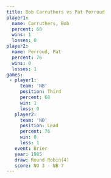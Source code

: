 ```yaml
---
title: Bob Carruthers vs Pat Perroud
player1:               
  name: Carruthers, Bob
  percent: 68          
  wins: 1              
  losses: 0            
player2:               
  name: Perroud, Pat   
  percent: 76          
  wins: 0              
  losses: 1            
games:
 - player1:         
     team: 'NB'     
     position: Third
     percent: 68    
     win: 1         
     loss: 0        
   player2:        
     team: 'NO'    
     position: Lead
     percent: 76   
     win: 0        
     loss: 1       
   event: Brier        
   year: 1985          
   draw: Round Robin(4)
   score: NO 3 - NB 7  
---
```


